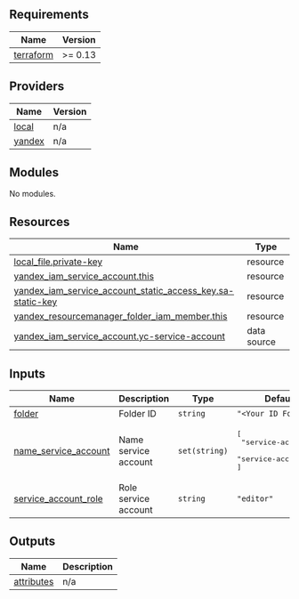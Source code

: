 ## Requirements

| Name | Version |
|------|---------|
| <a name="requirement_terraform"></a> [terraform](#requirement\_terraform) | >= 0.13 |

## Providers

| Name | Version |
|------|---------|
| <a name="provider_local"></a> [local](#provider\_local) | n/a |
| <a name="provider_yandex"></a> [yandex](#provider\_yandex) | n/a |

## Modules

No modules.

## Resources

| Name | Type |
|------|------|
| [local_file.private-key](https://registry.terraform.io/providers/hashicorp/local/latest/docs/resources/file) | resource |
| [yandex_iam_service_account.this](https://registry.terraform.io/providers/yandex-cloud/yandex/latest/docs/resources/iam_service_account) | resource |
| [yandex_iam_service_account_static_access_key.sa-static-key](https://registry.terraform.io/providers/yandex-cloud/yandex/latest/docs/resources/iam_service_account_static_access_key) | resource |
| [yandex_resourcemanager_folder_iam_member.this](https://registry.terraform.io/providers/yandex-cloud/yandex/latest/docs/resources/resourcemanager_folder_iam_member) | resource |
| [yandex_iam_service_account.yc-service-account](https://registry.terraform.io/providers/yandex-cloud/yandex/latest/docs/data-sources/iam_service_account) | data source |

## Inputs

| Name | Description | Type | Default | Required |
|------|-------------|------|---------|:--------:|
| <a name="input_folder"></a> [folder](#input\_folder) | Folder ID | `string` | `"<Your ID Folder>"` | yes |
| <a name="input_name_service_account"></a> [name\_service\_account](#input\_name\_service\_account) | Name service account | `set(string)` | <pre>[<br>  "service-account1",<br>  "service-account2"<br>]</pre> | yes |
| <a name="input_service_account_role"></a> [service\_account\_role](#input\_service\_account\_role) | Role service account | `string` | `"editor"` | yes |

## Outputs

| Name | Description |
|------|-------------|
| <a name="output_attributes"></a> [attributes](#output\_attributes) | n/a |
